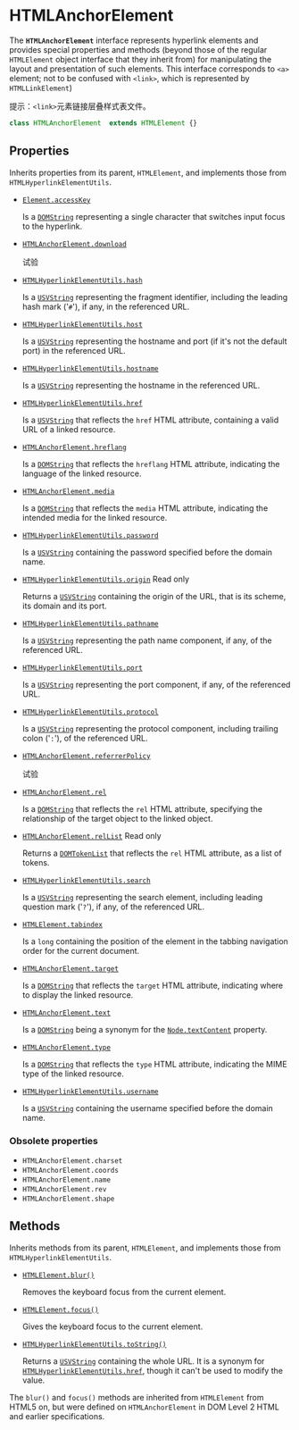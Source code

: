 # HTMLAnchorElement

The **`HTMLAnchorElement`** interface represents hyperlink elements and provides special properties and methods (beyond those of the regular `HTMLElement` object interface that they inherit from) for manipulating the layout and presentation of such elements. This interface corresponds to `<a>` element; not to be confused with `<link>`, which is represented by `HTMLLinkElement`)

提示：`<link>`元素链接层叠样式表文件。

```js
class HTMLAnchorElement  extends HTMLElement {}
```



## Properties

Inherits properties from its parent, `HTMLElement`, and implements those from `HTMLHyperlinkElementUtils`.

- [`Element.accessKey`](https://developer.mozilla.org/en-US/docs/Web/API/Element/accessKey)

  Is a [`DOMString`](https://developer.mozilla.org/en-US/docs/Web/API/DOMString) representing a single character that switches input focus to the hyperlink.

- [`HTMLAnchorElement.download`](https://developer.mozilla.org/en-US/docs/Web/API/HTMLAnchorElement/download) 

  试验

- [`HTMLHyperlinkElementUtils.hash`](https://developer.mozilla.org/en-US/docs/Web/API/HTMLHyperlinkElementUtils/hash)

  Is a [`USVString`](https://developer.mozilla.org/en-US/docs/Web/API/USVString) representing the fragment identifier, including the leading hash mark ('`#`'), if any, in the referenced URL.

- [`HTMLHyperlinkElementUtils.host`](https://developer.mozilla.org/en-US/docs/Web/API/HTMLHyperlinkElementUtils/host)

  Is a [`USVString`](https://developer.mozilla.org/en-US/docs/Web/API/USVString) representing the hostname and port (if it's not the default port) in the referenced URL.

- [`HTMLHyperlinkElementUtils.hostname`](https://developer.mozilla.org/en-US/docs/Web/API/HTMLHyperlinkElementUtils/hostname)

  Is a [`USVString`](https://developer.mozilla.org/en-US/docs/Web/API/USVString) representing the hostname in the referenced URL.

- [`HTMLHyperlinkElementUtils.href`](https://developer.mozilla.org/en-US/docs/Web/API/HTMLHyperlinkElementUtils/href)

  Is a [`USVString`](https://developer.mozilla.org/en-US/docs/Web/API/USVString) that reflects the `href` HTML attribute, containing a valid URL of a linked resource.

- [`HTMLAnchorElement.hreflang`](https://developer.mozilla.org/en-US/docs/Web/API/HTMLAnchorElement/hreflang)

  Is a [`DOMString`](https://developer.mozilla.org/en-US/docs/Web/API/DOMString) that reflects the `hreflang` HTML attribute, indicating the language of the linked resource.

- [`HTMLAnchorElement.media`](https://developer.mozilla.org/en-US/docs/Web/API/HTMLAnchorElement/media)

  Is a [`DOMString`](https://developer.mozilla.org/en-US/docs/Web/API/DOMString) that reflects the `media` HTML attribute, indicating the intended media for the linked resource.

- [`HTMLHyperlinkElementUtils.password`](https://developer.mozilla.org/en-US/docs/Web/API/HTMLHyperlinkElementUtils/password)

  Is a [`USVString`](https://developer.mozilla.org/en-US/docs/Web/API/USVString) containing the password specified before the domain name.

- [`HTMLHyperlinkElementUtils.origin`](https://developer.mozilla.org/en-US/docs/Web/API/HTMLHyperlinkElementUtils/origin) Read only

  Returns a [`USVString`](https://developer.mozilla.org/en-US/docs/Web/API/USVString) containing the origin of the URL, that is its scheme, its domain and its port.

- [`HTMLHyperlinkElementUtils.pathname`](https://developer.mozilla.org/en-US/docs/Web/API/HTMLHyperlinkElementUtils/pathname)

  Is a [`USVString`](https://developer.mozilla.org/en-US/docs/Web/API/USVString) representing the path name component, if any, of the referenced URL.

- [`HTMLHyperlinkElementUtils.port`](https://developer.mozilla.org/en-US/docs/Web/API/HTMLHyperlinkElementUtils/port)

  Is a [`USVString`](https://developer.mozilla.org/en-US/docs/Web/API/USVString) representing the port component, if any, of the referenced URL.

- [`HTMLHyperlinkElementUtils.protocol`](https://developer.mozilla.org/en-US/docs/Web/API/HTMLHyperlinkElementUtils/protocol)

  Is a [`USVString`](https://developer.mozilla.org/en-US/docs/Web/API/USVString) representing the protocol component, including trailing colon ('`:`'), of the referenced URL.

- [`HTMLAnchorElement.referrerPolicy`](https://developer.mozilla.org/en-US/docs/Web/API/HTMLAnchorElement/referrerPolicy) 

  试验

- [`HTMLAnchorElement.rel`](https://developer.mozilla.org/en-US/docs/Web/API/HTMLAnchorElement/rel)

  Is a [`DOMString`](https://developer.mozilla.org/en-US/docs/Web/API/DOMString) that reflects the `rel` HTML attribute, specifying the relationship of the target object to the linked object.

- [`HTMLAnchorElement.relList`](https://developer.mozilla.org/en-US/docs/Web/API/HTMLAnchorElement/relList) Read only

  Returns a [`DOMTokenList`](https://developer.mozilla.org/en-US/docs/Web/API/DOMTokenList) that reflects the `rel` HTML attribute, as a list of tokens.

- [`HTMLHyperlinkElementUtils.search`](https://developer.mozilla.org/en-US/docs/Web/API/HTMLHyperlinkElementUtils/search)

  Is a [`USVString`](https://developer.mozilla.org/en-US/docs/Web/API/USVString) representing the search element, including leading question mark ('`?`'), if any, of the referenced URL.

- [`HTMLElement.tabindex`](https://developer.mozilla.org/en-US/docs/Web/API/HTMLElement/tabindex)

  Is a `long` containing the position of the element in the tabbing navigation order for the current document.

- [`HTMLAnchorElement.target`](https://developer.mozilla.org/en-US/docs/Web/API/HTMLAnchorElement/target)

  Is a [`DOMString`](https://developer.mozilla.org/en-US/docs/Web/API/DOMString) that reflects the `target` HTML attribute, indicating where to display the linked resource.

- [`HTMLAnchorElement.text`](https://developer.mozilla.org/en-US/docs/Web/API/HTMLAnchorElement/text)

  Is a [`DOMString`](https://developer.mozilla.org/en-US/docs/Web/API/DOMString) being a synonym for the [`Node.textContent`](https://developer.mozilla.org/en-US/docs/Web/API/Node/textContent) property.

- [`HTMLAnchorElement.type`](https://developer.mozilla.org/en-US/docs/Web/API/HTMLAnchorElement/type)

  Is a [`DOMString`](https://developer.mozilla.org/en-US/docs/Web/API/DOMString) that reflects the `type` HTML attribute, indicating the MIME type of the linked resource.

- [`HTMLHyperlinkElementUtils.username`](https://developer.mozilla.org/en-US/docs/Web/API/HTMLHyperlinkElementUtils/username)

  Is a [`USVString`](https://developer.mozilla.org/en-US/docs/Web/API/USVString) containing the username specified before the domain name.

### Obsolete properties



- `HTMLAnchorElement.charset` 
- `HTMLAnchorElement.coords` 
- `HTMLAnchorElement.name` 
- `HTMLAnchorElement.rev` 
- `HTMLAnchorElement.shape` 

## Methods

Inherits methods from its parent, `HTMLElement`, and implements those from `HTMLHyperlinkElementUtils`.

- [`HTMLElement.blur()`](https://developer.mozilla.org/en-US/docs/Web/API/HTMLElement/blur)

  Removes the keyboard focus from the current element.

- [`HTMLElement.focus()`](https://developer.mozilla.org/en-US/docs/Web/API/HTMLElement/focus)

  Gives the keyboard focus to the current element.

- [`HTMLHyperlinkElementUtils.toString()`](https://developer.mozilla.org/en-US/docs/Web/API/HTMLHyperlinkElementUtils/toString)

  Returns a [`USVString`](https://developer.mozilla.org/en-US/docs/Web/API/USVString) containing the whole URL. It is a synonym for [`HTMLHyperlinkElementUtils.href`](https://developer.mozilla.org/en-US/docs/Web/API/HTMLHyperlinkElementUtils/href), though it can't be used to modify the value.

The `blur()` and `focus()` methods are inherited from `HTMLElement` from HTML5 on, but were defined on `HTMLAnchorElement` in DOM Level 2 HTML and earlier specifications.